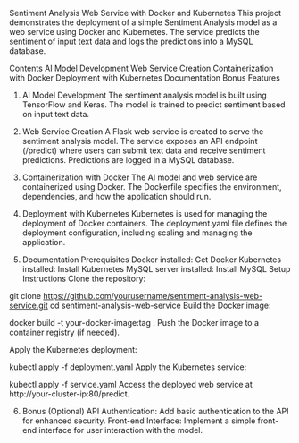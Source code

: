 Sentiment Analysis Web Service with Docker and Kubernetes
This project demonstrates the deployment of a simple Sentiment Analysis model as a web service using Docker and Kubernetes. The service predicts the sentiment of input text data and logs the predictions into a MySQL database.

Contents
AI Model Development
Web Service Creation
Containerization with Docker
Deployment with Kubernetes
Documentation
Bonus Features
1. AI Model Development
The sentiment analysis model is built using TensorFlow and Keras. The model is trained to predict sentiment based on input text data.

2. Web Service Creation
A Flask web service is created to serve the sentiment analysis model. The service exposes an API endpoint (/predict) where users can submit text data and receive sentiment predictions. Predictions are logged in a MySQL database.

3. Containerization with Docker
The AI model and web service are containerized using Docker. The Dockerfile specifies the environment, dependencies, and how the application should run.

4. Deployment with Kubernetes
Kubernetes is used for managing the deployment of Docker containers. The deployment.yaml file defines the deployment configuration, including scaling and managing the application.

5. Documentation
Prerequisites
Docker installed: Get Docker
Kubernetes installed: Install Kubernetes
MySQL server installed: Install MySQL
Setup Instructions
Clone the repository:

git clone https://github.com/yourusername/sentiment-analysis-web-service.git
cd sentiment-analysis-web-service
Build the Docker image:

docker build -t your-docker-image:tag .
Push the Docker image to a container registry (if needed).

Apply the Kubernetes deployment:

kubectl apply -f deployment.yaml
Apply the Kubernetes service:

kubectl apply -f service.yaml
Access the deployed web service at http://your-cluster-ip:80/predict.

6. Bonus (Optional)
API Authentication: Add basic authentication to the API for enhanced security.
Front-end Interface: Implement a simple front-end interface for user interaction with the model.
